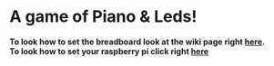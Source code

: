 A game of Piano & Leds!
=======================
**To look how to set the breadboard look at the wiki page right [here](https://github.com/JPDevelop/Raspberri-Pi/wiki/Memory-Piano).<br />
To look how to set your raspberry pi click right [here](https://github.com/JPDevelop/Raspberri-Pi/wiki)**
